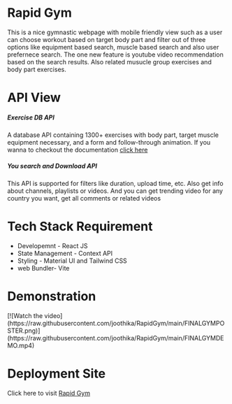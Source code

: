 <h1>Rapid Gym</h1>
<p>This is a nice gymnastic webpage with mobile friendly view such as a user can choose workout based on target body part and filter out of three options like equipment based search, muscle based search and also user prefernece search. The one new feature is youtube video recommendation based on the search results. Also related musucle group exercises and body part exercises.</p>
<h1>API View</h1>
<h5>Exercise DB API</h5>
<p>A database API containing 1300+ exercises with body part, target muscle equipment necessary, and a form and follow-through animation. If you wanna to checkout the documentation <a href="https://v2.exercisedb.io/docs">click here</a></p>
<h5>You search and Download API</h5>
<p>This API is supported for filters like duration, upload time, etc. Also get info about channels, playlists or videos. And you can get trending video for any country you want, get all comments or related videos</p>
<h1>Tech Stack Requirement</h1>
<ul>
  <li>Developemnt - React JS</li>
  <li>State Management - Context API</li>
  <li>Styling - Material UI and Tailwind CSS</li>
  <li>web Bundler- Vite</li>
</ul>
<h1>Demonstration</h1>
[![Watch the video](https://raw.githubusercontent.com/joothika/RapidGym/main/FINALGYMPOSTER.png)](https://raw.githubusercontent.com/joothika/RapidGym/main/FINALGYMDEMO.mp4)
<h1>Deployment Site</h1>
Click here to visit <a href="https://rapid-gym.netlify.app/">Rapid Gym</a>
